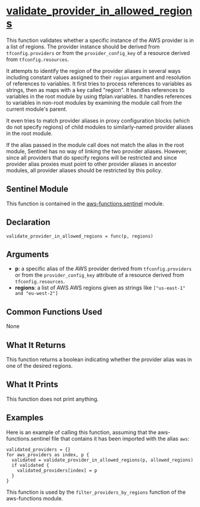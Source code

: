 # [validate_provider_in_allowed_regions](../aws-functions.sentinel#L218)
This function validates whether a specific instance of the AWS provider is in a list of regions. The provider instance should be derived from `tfconfig.providers` or from the `provider_config_key` of a resource derived from `tfconfig.resources`.

It attempts to identify the region of the provider aliases in several ways including constant values assigned to their `region` argument and resolution of references to variables. It first tries to process references to variables as strings, then as maps with a key called "region". It handles references to variables in the root module by using tfplan.variables. It handles references to variables in non-root modules by examining the module call from the current module's parent.

It even tries to match provider aliases in proxy configuration blocks (which do not specify regions) of child modules to similarly-named provider aliases in the root module.

If the alias passed in the module call does not match the alias in the root module, Sentinel has no way of linking the two provider aliases. However, since all providers that do specify regions will be restricted and since provider alias proxies must point to other provider aliases in ancestor modules, all provider aliases should be restricted by this policy.

## Sentinel Module
This function is contained in the [aws-functions.sentinel](../aws-functions.sentinel) module.

## Declaration
`validate_provider_in_allowed_regions = func(p, regions)`

## Arguments
* **p**: a specific alias of the AWS provider derived from `tfconfig.providers` or from the `provider_config_key` attribute of a resource derived from `tfconfig.resources`.
* **regions**: a list of AWS AWS regions given as strings like `["us-east-1" and "eu-west-2"]`

## Common Functions Used
None

## What It Returns
This function returns a boolean indicating whether the provider alias was in one of the desired regions.

## What It Prints
This function does not print anything.

## Examples
Here is an example of calling this function, assuming that the aws-functions.sentinel file that contains it has been imported with the alias `aws`:
```
validated_providers = {}
for aws_providers as index, p {
  validated = validate_provider_in_allowed_regions(p, allowed_regions)
  if validated {
    validated_providers[index] = p
  }
}
```

This function is used by the `filter_providers_by_regions` function of the aws-functions module.
